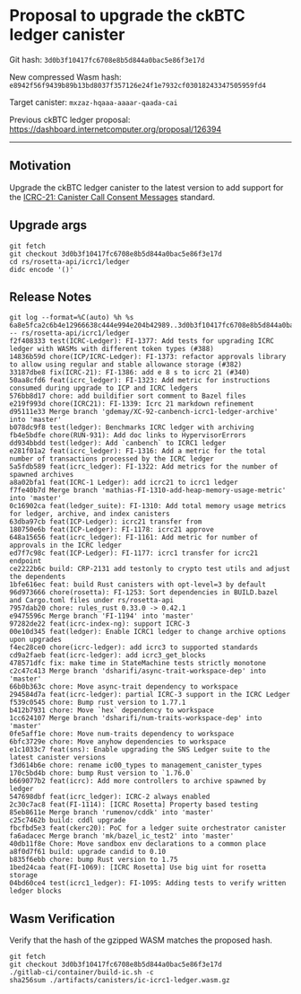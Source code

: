 # Proposal to upgrade the ckBTC ledger canister

Git hash: `3d0b3f10417fc6708e8b5d844a0bac5e86f3e17d`

New compressed Wasm hash: `e8942f56f9439b89b13bd8037f357126e24f1e7932cf03018243347505959fd4`

Target canister: `mxzaz-hqaaa-aaaar-qaada-cai`

Previous ckBTC ledger proposal: https://dashboard.internetcomputer.org/proposal/126394

---

## Motivation
Upgrade the ckBTC ledger canister to the latest version to add support for the [ICRC-21: Canister Call Consent Messages](https://github.com/dfinity/wg-identity-authentication/blob/fd846030109710cab67d9381485a73db424f2b07/topics/ICRC-21/icrc_21_consent_msg.md) standard.


## Upgrade args

```
git fetch
git checkout 3d0b3f10417fc6708e8b5d844a0bac5e86f3e17d
cd rs/rosetta-api/icrc1/ledger
didc encode '()'
```

## Release Notes

```
git log --format=%C(auto) %h %s 6a8e5fca2c6b4e12966638c444e994e204b42989..3d0b3f10417fc6708e8b5d844a0bac5e86f3e17d -- rs/rosetta-api/icrc1/ledger
f2f408333 test(ICRC-Ledger): FI-1377: Add tests for upgrading ICRC ledger with WASMs with different token types (#388)
14836b59d chore(ICP/ICRC-Ledger): FI-1373: refactor approvals library to allow using regular and stable allowance storage (#382)
33187dbe8 fix(ICRC-21): FI-1386: add e 8 s to icrc 21 (#340)
50aa8cfd6 feat(icrc_ledger): FI-1323: Add metric for instructions consumed during upgrade to ICP and ICRC ledgers
576bb8d17 chore: add buildifier sort comment to Bazel files
e219f993d chore(ICRC21): FI-1339: Icrc 21 markdown refinement
d95111e33 Merge branch 'gdemay/XC-92-canbench-icrc1-ledger-archive' into 'master'
b078dc9f8 test(ledger): Benchmarks ICRC ledger with archiving
fb4e5bdfe chore(RUN-931): Add doc links to HypervisorErrors
dd934bbdd test(ledger): Add `canbench` to ICRC1 ledger
e281f01a2 feat(icrc_ledger): FI-1316: Add a metric for the total number of transactions processed by the ICRC ledger
5a5fdb589 feat(icrc_ledger): FI-1322: Add metrics for the number of spawned archives
a8a02bfa1 feat(ICRC-1 Ledger): add icrc21 to icrc1 ledger
f7fe40b7d Merge branch 'mathias-FI-1310-add-heap-memory-usage-metric' into 'master'
0c16902ca feat(ledger_suite): FI-1310: Add total memory usage metrics for ledger, archive, and index canisters
63dba97cb feat(ICP-Ledger): icrc21 transfer from
180750e6b feat(ICP-Ledger): FI-1178: icrc21 approve
648a15656 feat(icrc_ledger): FI-1161: Add metric for number of approvals in the ICRC ledger
ed7f7c98c feat(ICP-Ledger): FI-1177: icrc1 transfer for icrc21 endpoint
ce2222b6c build: CRP-2131 add testonly to crypto test utils and adjust the dependents
1bfe616ec feat: build Rust canisters with opt-level=3 by default
96d973666 chore(rosetta): FI-1253: Sort dependencies in BUILD.bazel and Cargo.toml files under rs/rosetta-api
7957dab20 chore: rules_rust 0.33.0 -> 0.42.1
e9475596c Merge branch 'FI-1194' into 'master'
97282de22 feat(icrc-index-ng): support ICRC-3
00e10d345 feat(ledger): Enable ICRC1 ledger to change archive options upon upgrades
f4ec28ce0 chore(icrc-ledger): add icrc3 to supported standards
cd9a2faeb feat(icrc-ledger): add icrc3_get_blocks
478571dfc fix: make time in StateMachine tests strictly monotone
c2c47c413 Merge branch 'dsharifi/async-trait-workspace-dep' into 'master'
66b0b363c chore: Move async-trait dependency to workspace
294584d7a feat(icrc-ledger): partial ICRC-3 support in the ICRC Ledger
f539c0545 chore: Bump rust version to 1.77.1
b412b7931 chore: Move `hex` dependency to workspace
1cc624107 Merge branch 'dsharifi/num-traits-workspace-dep' into 'master'
0fe5aff1e chore: Move num-traits dependency to workspace
6bfc3729e chore: Move anyhow dependencies to workspace
e1c1033c7 feat(sns): Enable upgrading the SNS Ledger suite to the latest canister versions
f3d614b6e chore: rename ic00_types to management_canister_types
170c5bd4b chore: bump Rust version to `1.76.0`
b669077b2 feat(icrc): Add more controllers to archive spawned by ledger
547698dbf feat(icrc_ledger): ICRC-2 always enabled
2c30c7ac8 feat(FI-1114): [ICRC Rosetta] Property based testing
85eb8611e Merge branch 'rumenov/cddk' into 'master'
c25c7462b build: cddl upgrade
fbcfbd5e3 feat(ckerc20): PoC for a ledger suite orchestrator canister
fa6adacec Merge branch 'mk/bazel_ic_test2' into 'master'
40db11f8e Chore: Move sandbox env declarations to a common place
a8f0d7f61 build: upgrade candid to 0.10
b835f6ebb chore: bump Rust version to 1.75
1bed24caa feat(FI-1069): [ICRC Rosetta] Use big uint for rosetta storage
04bd60ce4 test(icrc1_ledger): FI-1095: Adding tests to verify written ledger blocks
 ```

## Wasm Verification

Verify that the hash of the gzipped WASM matches the proposed hash.

```
git fetch
git checkout 3d0b3f10417fc6708e8b5d844a0bac5e86f3e17d
./gitlab-ci/container/build-ic.sh -c
sha256sum ./artifacts/canisters/ic-icrc1-ledger.wasm.gz
```
